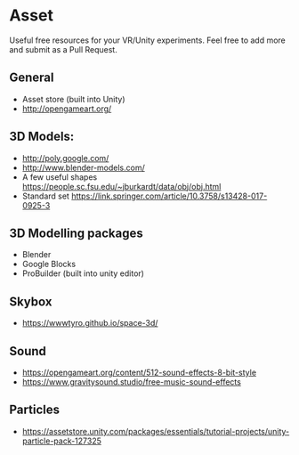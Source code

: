# Asset 

Useful free resources for your VR/Unity experiments. Feel free to add more and submit as a Pull Request.

## General
- Asset store (built into Unity)
- http://opengameart.org/

## 3D Models:
- http://poly.google.com/
- http://www.blender-models.com/
- A few useful shapes https://people.sc.fsu.edu/~jburkardt/data/obj/obj.html
- Standard set https://link.springer.com/article/10.3758/s13428-017-0925-3

## 3D Modelling packages
- Blender
- Google Blocks
- ProBuilder (built into unity editor)

## Skybox
- https://wwwtyro.github.io/space-3d/

## Sound
- https://opengameart.org/content/512-sound-effects-8-bit-style
- https://www.gravitysound.studio/free-music-sound-effects

## Particles
- https://assetstore.unity.com/packages/essentials/tutorial-projects/unity-particle-pack-127325